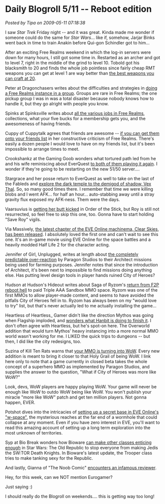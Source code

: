 # Daily Blogroll 5/11 -- Reboot edition

*Posted by Tipa on 2009-05-11 07:18:38*

I saw *Star Trek* Friday night -- and it was great. Kinda made me wonder if someone could do the same for *Star Wars*... like if, somehow, Jarjar Binks went back in time to train Anakin before Qui-gon Schindler got to him...

After an exciting Free Realms weekend in which the log-in servers were down for many hours, I still got some time in. Restarted as an archer and got to level 7, right in the middle of the grind to level 10. Tobold got his blacksmith to 20 and finds the whole job pointless since fairly cheap RMT weapons you can get at level 1 are way better than [the best weapons you can craft at 20](http://tobolds.blogspot.com/2009/05/free-realms-combat.html). 

Peter at Dragonchasers writes about the difficulties and strategies in [doing a Free Realms instance in a group](http://dragonchasers.com/2009/05/10/a-rough-free-realms-weekend/). Groups are rare in Free Realms; the one pickup group I was in was a total disaster because nobody knows how to handle it, but they go alright with people you know.

Spinks at Spinksville writes about [all the various jobs in Free Realms](http://spinksville.wordpress.com/2009/05/10/getting-to-know-free-realms/), collections, what your five bucks for a membership gets you, and the awesomeness of having friends. 

Cuppy of Cuppytalk agrees that friends are awesome -- [if you can get them onto your friends list](http://www.cuppycake.org/?p=746) in her constructive criticism of Free Realms. There's easily a dozen people I would love to have on my friends list, but it's been impossible to arrange times to meet.

Crookshankz at the Gaming Goob wonders what tortured path led from he and his wife reminiscing about EverQuest [to both of them playing it again](http://thegaminggoob.wordpress.com/2009/05/10/eq-how-did-i-get-here/). I wonder if they're going to be restarting on the new 51/50 server....

Stargrace and her posse return to EverQuest as well to take on the last of the Fableds and [explore the dark temple to the demigod of shadow, Vex Thal](http://mmoquests.com/2009/05/10/thuuga-quests-cazic-thul-vex-thal-and-innoruuk/). So, so many good times there. I remember that time we were killing blobs and I went AFK... for half an hour... auto-stabbing away until a stray gravity flux exposed my AFK-ness. Them were the days.

Vaarsuvius is [getting her butt kicked](http://www.giantitp.com/comics/oots0652.html) in Order of the Stick, but Roy is still not resurrected, so feel free to skip this one, too. Gonna have to start holding "Save Roy" vigils.

Via Massively, [the latest chapter of the EVE Online machinema, Clear Skies, has been released](http://www.massively.com/2009/05/10/clear-skies-2-has-been-released/). I absolutely loved the first one and can't wait to see this one. It's an in-game movie using EVE Online for the space battles and a heavily modded Half Life 2 for the character acting.

Jennifer of Girl, Unplugged, writes at length about [the completely predictable over-reaction](http://girlunplugged.wordpress.com/2009/05/10/the-decline-of-farmerman/) by Paragon Studios to their Architect missions being used for farming purposes. Jennifer notes that since the introduction of Architect, it's been next to impossible to find missions doing anything else. Has putting level design tools in player hands ruined City of Heroes?

Hudson at Hudson's Hideout writes about Saga of Ryzom's [return from F2P reboot hell](http://hudshideout.com/blog/?p=2374) to paid Triple AAA Sandbox MMO space. Ryzom was one of the first MMOs to allow player-made content, and seems to have avoided the pitfalls City of Heroes fell in to. Ryzom has always been on my "would love to try" list, but that's never actually led to me actually installing the game...

Heartless of Heartless\_ Gamer didn't like the direction Mythos was going when Flagship imploded, and [wonders what Hanbit is doing to finish it](http://hgamer.blogspot.com/2009/05/mythos-two-studios-one-new-beginning.html). I don't often agree with Heartless, but he's spot-on here. The Overworld addition that would turn Mythos' heavy instancing into a more normal MMO world wasn't working for me. I LIKED the quick trips to dungeons -- but then, I did like the city redesigns, too.

Suzina of Kill Ten Rats warns that [your MMO is turning into WoW](http://www.killtenrats.com/2009/05/09/niche-mmos/). Every new addition is meant to bring it closer to that Holy Grail of being WoW. I link here only to note that a game currently in closed beta takes the whole concept of a superhero MMO as implemented by Paragon Studios, and supplies the answer to the question, "What if City of Heroes was more like WoW?"

Look, devs, WoW players are happy playing WoW. Your game will never be enough like WoW to outdo WoW being like WoW. You won't publish your miracle "more like WoW" patch and get ten million players. Not gonna happen, EVER.

Potshot dives into the intricacies of [setting up a secret base in EVE Online's "w-space"](http://potshot.wordpress.com/2009/05/08/the-expedition/), the mysterious reaches at the far end of a wormhole that could collapse at any moment. Even if you have zero interest in EVE, you'll want to read this amazing account of setting up a long term exploration into the most unknown of territories.

Syp at Bio Break wonders how Bioware [can make other classes enticing enough](http://biobreak.wordpress.com/2009/05/08/star-wars-super-troopers/) in Star Wars: The Old Republic to stop everyone from making Jedis the SW:TOR Death Knights. In Bioware's latest update, the Trooper class tries to make tanking sexy for the Republic.

And lastly, Gianna of "The Noob Comic" [encounters an infamous reviewer](http://www.thenoobcomic.com/index.php?pos=350).

Hey, for this week, can we NOT mention Eurogamer?

Just saying :)

I should really do the Blogroll on weekends.... this is getting way too long!

